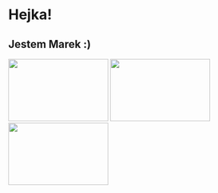 <p align="center">
<h1>Hejka!</h1>
<h2>Jestem Marek :)</h2>
<img src=https://c.tenor.com/EJ2mIpyaRk0AAAAd/snicker_doodle7-chips.gif width="200" height="125"/> <img src=https://c.tenor.com/EJ2mIpyaRk0AAAAd/snicker_doodle7-chips.gif width="200" height="125"/> <img src=https://c.tenor.com/EJ2mIpyaRk0AAAAd/snicker_doodle7-chips.gif width="200" height="125"/>
</p>

